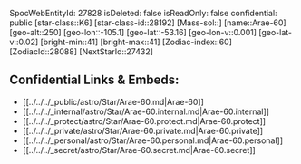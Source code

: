 ﻿---
location: [-53.16,-105.1,250]
type: Station
tags:
- astro/Star

---
SpocWebEntityId: 27828
isDeleted: false
isReadOnly: false
confidential: public
[star-class::K6]
[star-class-id::28192]
[Mass-sol::]
[name::Arae-60]
[geo-alt::250]
[geo-lon::-105.1]
[geo-lat::-53.16]
[geo-lon-v::0.001]
[geo-lat-v::0.02]
[bright-min::41]
[bright-max::41]
[Zodiac-index::60]
[ZodiacId::28088]
[NextStarId::27432]



## Confidential Links & Embeds: 
- [[../../../_public/astro/Star/Arae-60.md|Arae-60]] 
- [[../../../_internal/astro/Star/Arae-60.internal.md|Arae-60.internal]] 
- [[../../../_protect/astro/Star/Arae-60.protect.md|Arae-60.protect]] 
- [[../../../_private/astro/Star/Arae-60.private.md|Arae-60.private]] 
- [[../../../_personal/astro/Star/Arae-60.personal.md|Arae-60.personal]] 
- [[../../../_secret/astro/Star/Arae-60.secret.md|Arae-60.secret]]

